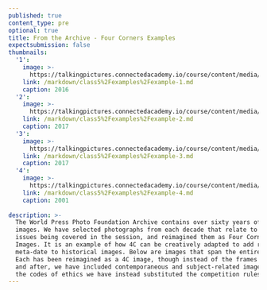 ```yaml
---
published: true
content_type: pre
optional: true
title: From the Archive - Four Corners Examples
expectsubmission: false
thumbnails:
  '1':
    image: >-
      https://talkingpictures.connectedacademy.io/course/content/media/thumb/week5-example1.jpg
    link: /markdown/class5%2Fexamples%2Fexample-1.md
    caption: 2016
  '2':
    image: >-
      https://talkingpictures.connectedacademy.io/course/content/media/thumb/week5-example2.jpg
    link: /markdown/class5%2Fexamples%2Fexample-2.md
    caption: 2017
  '3':
    image: >-
      https://talkingpictures.connectedacademy.io/course/content/media/thumb/week5-example3.jpg
    link: /markdown/class5%2Fexamples%2Fexample-3.md
    caption: 2017
  '4':
    image: >-
      https://talkingpictures.connectedacademy.io/course/content/media/thumb/week5-example4.jpg
    link: /markdown/class5%2Fexamples%2Fexample-4.md
    caption: 2001
  
description: >-
  The World Press Photo Foundation Archive contains over sixty years of iconic
  images. We have selected photographs from each decade that relate to the
  issues being covered in the session, and reimagined them as Four Corners
  Images. It is an example of how 4C can be creatively adapted to add rich
  meta-date to historical images. Below are images that span the entire archive.
  Each has been reimagined as a 4C image, though instead of the frames before
  and after, we have included contemporaneous and subject-related images. For
  the codes of ethics we have instead substituted the competition rules
---
```

